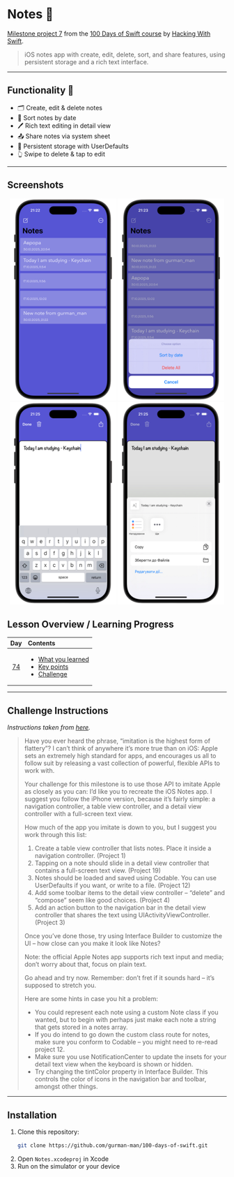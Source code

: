 # Notes 📝

[Milestone project 7](https://www.hackingwithswift.com/guide/8/1) from the [100 Days of Swift course](https://www.hackingwithswift.com/100) by [Hacking With Swift](https://www.hackingwithswift.com/).

>iOS notes app with create, edit, delete, sort, and share features, using persistent storage and a rich text interface.

---

## Functionality 🧩 

- 🗂 Create, edit & delete notes  
- 📅 Sort notes by date  
- 🖊 Rich text editing in detail view  
- 📤 Share notes via system sheet  
- 💾 Persistent storage with UserDefaults  
- 👆 Swipe to delete & tap to edit

---

## Screenshots

<div align="center">
  <img src="./Screenshots/1.png" alt="Main screen" width="244">
  <img src="./Screenshots/2.png" alt="Sorted notes" width="244">
  <img src="./Screenshots/3.png" alt="Detail note" width="244">
  <img src="./Screenshots/4.png" alt="Share note" width="244">
</div>

## Lesson Overview / Learning Progress

|                      Day                      | Contents                                                                                                                                                                                                          |
|:---------------------------------------------:|:------------------------------------------------------------------------------------------------------------------------------------------------------------------------------------------------------------------|
| [74](https://www.hackingwithswift.com/100/74) | <ul><li>[What you learned](https://www.hackingwithswift.com/guide/8/1)</li><li>[Key points](https://www.hackingwithswift.com/guide/8/2)</li><li>[Challenge](https://www.hackingwithswift.com/guide/8/3)</li></ul> |

---

## Challenge Instructions

*Instructions taken from [here](https://www.hackingwithswift.com/guide/8/3/challenge).*

>Have you ever heard the phrase, “imitation is the highest form of flattery”? I can’t think of anywhere it’s more true than on iOS: Apple sets an extremely high standard for apps, and encourages us all to follow suit by releasing a vast collection of powerful, flexible APIs to work with.
>
>Your challenge for this milestone is to use those API to imitate Apple as closely as you can: I’d like you to recreate the iOS Notes app. I suggest you follow the iPhone version, because it’s fairly simple: a navigation controller, a table view controller, and a detail view controller with a full-screen text view.
>
>How much of the app you imitate is down to you, but I suggest you work through this list:
>
>1. Create a table view controller that lists notes. Place it inside a navigation controller. (Project 1)
>2. Tapping on a note should slide in a detail view controller that contains a full-screen text view. (Project 19)
>3. Notes should be loaded and saved using Codable. You can use UserDefaults if you want, or write to a file. (Project 12)
>4. Add some toolbar items to the detail view controller – “delete” and “compose” seem like good choices. (Project 4)
>5. Add an action button to the navigation bar in the detail view controller that shares the text using UIActivityViewController. (Project 3)
>
>Once you’ve done those, try using Interface Builder to customize the UI – how close can you make it look like Notes?
>
>Note: the official Apple Notes app supports rich text input and media; don’t worry about that, focus on plain text.
>
>Go ahead and try now. Remember: don’t fret if it sounds hard – it’s supposed to stretch you.
>
>Here are some hints in case you hit a problem:
>
>- You could represent each note using a custom Note class if you wanted, but to begin with perhaps just make each note a string that gets stored in a notes array.
>- If you do intend to go down the custom class route for notes, make sure you conform to Codable – you might need to re-read project 12.
>- Make sure you use NotificationCenter to update the insets for your detail text view when the keyboard is shown or hidden.
>- Try changing the tintColor property in Interface Builder. This controls the color of icons in the navigation bar and toolbar, amongst other things.

---

## Installation

1. Clone this repository:  
   ```bash
   git clone https://github.com/gurman-man/100-days-of-swift.git
   ```
2. Open `Notes.xcodeproj` in Xcode
3. Run on the simulator or your device

